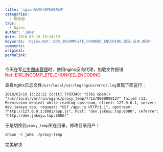 ```yaml
---
title: 'ngixn反向代理报错解决'
categories:
  - 服务器
tags:
  - Nginx
author: 'Jake'
date: 2018-03-16 15:24:19
keywords: 'nginx,Net::ERR_INCOMPLETE_CHUNKED_ENCODING,错误,日志,解决'
comments:
original:
permalink:
---
```

今天在写[七牛图床管理](https://github.com/FeddyTeam/qiniu-images-manager)时，使用nginx反向代理，加载文件报错<span style="color:red;">Net::ERR_INCOMPLETE_CHUNKED_ENCODING</span>

<!--more-->

查看nginx日志文件`/usr/local/var/log/nginx/error.log`发现下面这行：

```log
2018/03/16 15:22:21 [crit] 77033#0: *3361 open() "/usr/local/var/run/nginx/proxy_temp/7/12/0000000127" failed (13: Permission denied) while reading upstream, client: 127.0.0.1, server: dev.jakeyu.top, request: "GET /app.js HTTP/1.1", upstream: "http://127.0.0.1:8081/app.js", host: "dev.jakeyu.top:8080", referrer: "http://dev.jakeyu.top:8080/"
```

于是切换到`proxy_temp`所在目录，修改目录用户：

```sh
chown -R jake ./proxy-temp
```

完美解决
